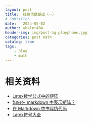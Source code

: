 ```yaml
---
layout: post
title:  线性代数基础（一）
# subtitle: 
date:   2024-05-02
author: whaler404
header-img: img/post-bg-playphone.jpg
categories: post math
catalog: true
tags:
    - blog
    - math
---
```


# 相关资料
- [Latex数学公式中的矩阵](https://www.cnblogs.com/solvit/p/11345482.html)
- [如何在 markdown 中表示矩阵？](https://zhuanlan.zhihu.com/p/269245898)
- [在 Markdown 中书写伪代码](https://zhuanlan.zhihu.com/p/406649966)
- [Latex符号大全](https://zhuanlan.zhihu.com/p/472919794)
